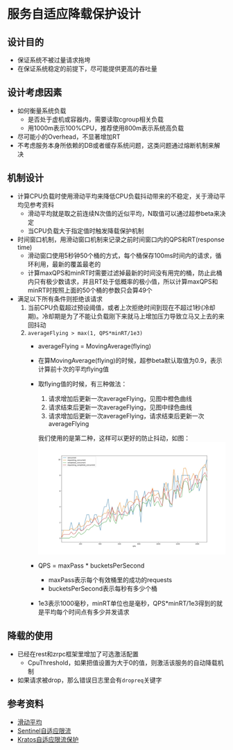 # 服务自适应降载保护设计

## 设计目的

* 保证系统不被过量请求拖垮
* 在保证系统稳定的前提下，尽可能提供更高的吞吐量

## 设计考虑因素

* 如何衡量系统负载
  * 是否处于虚机或容器内，需要读取cgroup相关负载
  * 用1000m表示100%CPU，推荐使用800m表示系统高负载
* 尽可能小的Overhead，不显著增加RT
* 不考虑服务本身所依赖的DB或者缓存系统问题，这类问题通过熔断机制来解决

## 机制设计

* 计算CPU负载时使用滑动平均来降低CPU负载抖动带来的不稳定，关于滑动平均见参考资料
  * 滑动平均就是取之前连续N次值的近似平均，N取值可以通过超参beta来决定
  * 当CPU负载大于指定值时触发降载保护机制
* 时间窗口机制，用滑动窗口机制来记录之前时间窗口内的QPS和RT(response time)
  * 滑动窗口使用5秒钟50个桶的方式，每个桶保存100ms时间内的请求，循环利用，最新的覆盖最老的
  * 计算maxQPS和minRT时需要过滤掉最新的时间没有用完的桶，防止此桶内只有极少数请求，并且RT处于低概率的极小值，所以计算maxQPS和minRT时按照上面的50个桶的参数只会算49个
* 满足以下所有条件则拒绝该请求
	1. 当前CPU负载超过预设阈值，或者上次拒绝时间到现在不超过1秒(冷却期)。冷却期是为了不能让负载刚下来就马上增加压力导致立马又上去的来回抖动
	2. `averageFlying > max(1, QPS*minRT/1e3)`
		* averageFlying = MovingAverage(flying)
		* 在算MovingAverage(flying)的时候，超参beta默认取值为0.9，表示计算前十次的平均flying值
		* 取flying值的时候，有三种做法：
			1. 请求增加后更新一次averageFlying，见图中橙色曲线
			2. 请求结束后更新一次averageFlying，见图中绿色曲线
			3. 请求增加后更新一次averageFlying，请求结束后更新一次averageFlying

			我们使用的是第二种，这样可以更好的防止抖动，如图：
			![flying策略对比](images/shedding_flying.jpg)
		* QPS = maxPass * bucketsPerSecond
			* maxPass表示每个有效桶里的成功的requests
			* bucketsPerSecond表示每秒有多少个桶
		* 1e3表示1000毫秒，minRT单位也是毫秒，QPS*minRT/1e3得到的就是平均每个时间点有多少并发请求

## 降载的使用

* 已经在rest和zrpc框架里增加了可选激活配置
  * CpuThreshold，如果把值设置为大于0的值，则激活该服务的自动降载机制
* 如果请求被drop，那么错误日志里会有`dropreq`关键字

## 参考资料

* [滑动平均](https://www.cnblogs.com/wuliytTaotao/p/9479958.html)
* [Sentinel自适应限流](https://github.com/alibaba/Sentinel/wiki/%E7%B3%BB%E7%BB%9F%E8%87%AA%E9%80%82%E5%BA%94%E9%99%90%E6%B5%81)
* [Kratos自适应限流保护](https://github.com/bilibili/kratos/blob/master/doc/wiki-cn/ratelimit.md)
